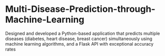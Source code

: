 # Multi-Disease-Prediction-through-Machine-Learning
Designed and developed a Python-based application that predicts multiple diseases (diabetes, heart disease, breast cancer) simultaneously using machine learning algorithms, and a Flask API with exceptional accuracy rates
